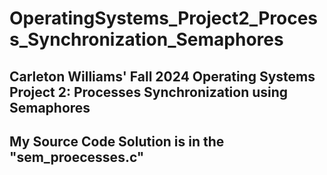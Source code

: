 # OperatingSystems_Project2_Process_Synchronization_Semaphores
## Carleton Williams'  Fall 2024 Operating Systems Project 2:  Processes Synchronization using Semaphores
## My Source Code Solution is in the **"sem_proecesses.c"**
